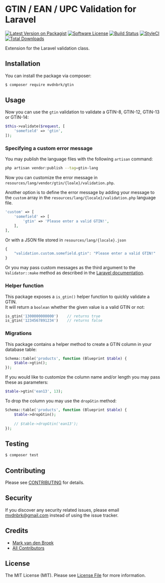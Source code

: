 # GTIN / EAN / UPC Validation for Laravel

[![Latest Version on Packagist][ico-version]][link-packagist]
[![Software License][ico-license]](LICENSE.md)
[![Build Status][ico-travis]][link-travis]
[![StyleCI][ico-styleci]][link-styleci]
[![Total Downloads][ico-downloads]][link-downloads]

Extension for the Laravel validation class.

## Installation

You can install the package via composer:

``` bash
$ composer require mvdnbrk/gtin
```

## Usage

Now you can use the `gtin` validation to validate a GTIN-8, GTIN-12, GTIN-13 or GTIN-14:

```php
$this->validate($request, [
    'somefield' => 'gtin',
]);
```

### Specifying a custom error message

You may publish the language files with the following `artisan` command:

```bash
php artisan vendor:publish --tag=gtin-lang
```

Now you can customize the error message in `resources/lang/vendor/gtin/{loale}/validation.php`.

Another option is to define the error message by adding your message to the `custom` array in the `resources/lang/{locale}/validation.php` language file.

```php
'custom' => [
    'somefield' => [
        'gtin' => 'Please enter a valid GTIN!',
    ],
],
```

 Or with a JSON file stored in `resources/lang/{locale}.json`

```javascript
{
    "validation.custom.somefield.gtin": "Please enter a valid GTIN!"
}
```

Or you may pass custom messages as the third argument to the `Validator::make` method as described in the [Laravel documentation](https://laravel.com/docs/validation#custom-error-messages).

### Helper function

This package exposes a `is_gtin()` helper function to quickly validate a GTIN.  
It will return a `boolean` whether the given value is a valid GTIN or not:

```php
is_gtin('1300000000000')    // returns true
is_gtin('1234567891234')    // returns false
```

### Migrations

This package contains a helper method to create a GTIN column in your database table:

```php
Schema::table('products', function (Blueprint $table) {
    $table->gtin();
});
```

If you would like to customize the column name and/or length you may pass these as parameters:

```php
$table->gtin('ean13', 13);
```

To drop the column you may use the `dropGtin` method:

```php
Schema::table('products', function (Blueprint $table) {
    $table->dropGtin();
    
    // $table->dropGtin('ean13');
});
```

## Testing

``` bash
$ composer test
```

## Contributing

Please see [CONTRIBUTING](.github/CONTRIBUTING.md) for details.

## Security

If you discover any security related issues, please email mvdnbrk@gmail.com instead of using the issue tracker.

## Credits

- [Mark van den Broek](https://github.com/mvdnbrk)
- [All Contributors](../../contributors)

## License

The MIT License (MIT). Please see [License File](LICENSE.md) for more information.

[ico-version]: https://img.shields.io/packagist/v/mvdnbrk/gtin.svg?style=flat-square
[ico-license]: https://img.shields.io/badge/license-MIT-brightgreen.svg?style=flat-square
[ico-travis]: https://img.shields.io/travis/mvdnbrk/gtin/master.svg?style=flat-square
[ico-downloads]: https://img.shields.io/packagist/dt/mvdnbrk/gtin.svg?style=flat-square
[ico-styleci]: https://github.styleci.io/repos/91986121/shield?style=flat-square&branch=master

[link-packagist]: https://packagist.org/packages/mvdnbrk/gtin
[link-travis]: https://travis-ci.org/mvdnbrk/gtin
[link-downloads]: https://packagist.org/packages/mvdnbrk/gtin
[link-styleci]: https://github.styleci.io/repos/91986121
[link-author]: https://github.com/mvdnbrk
